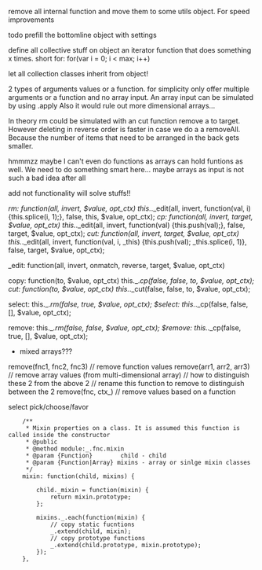 remove all internal function and move them to some utils object. For speed improvements

todo prefill the bottomline object with settings

define all collective stuff on object
an iterator function that does something x times. short for: for(var i = 0; i < max; i++)

let all collection classes inherit from object!

2 types of arguments values or a function. for simplicity only offer multiple arguments or a function and no array input. An array input can be simulated by using .apply
Also it would rule out more dimensional arrays...

In theory rm could be simulated with an cut function remove a to target. However deleting in reverse order is faster in case we do a a removeAll.
Because the number of items that need to be arranged in the back gets smaller.

hmmmzz maybe I can't even do functions as arrays can hold funtions as well. We need to do something smart here... maybe arrays as input is not such a bad idea after all

add not functionality will solve stuffs!!

_rm: function(all, invert, $value, opt_ctx)            this._._edit(all, invert, function(val, i) {this.splice(i, 1);}, false, this, $value, opt_ctx);
_cp:  function(all, invert, target, $value, opt_ctx)   this._._edit(all, invert, function(val) {this.push(val);}, false, target, $value, opt_ctx);
_cut: function(all, invert, target, $value, opt_ctx)   this._._edit(all, invert, function(val, i, _this) {this.push(val); _this.splice(i, 1)}, false, target, $value, opt_ctx);

_edit: function(all, invert, onmatch, reverse, target, $value, opt_ctx)

copy: function(to, $value, opt_ctx) this._._cp(false, false, to, $value, opt_ctx);
cut:  function(to, $value, opt_ctx) this._._cut(false, false, to, $value, opt_ctx);

select:  this._._rm(false, true, $value, opt_ctx);
$select: this._._cp(false, false, [], $value, opt_ctx);

remove:  this._._rm(false, false, $value, opt_ctx);
$remove: this._._cp(false, true, [], $value, opt_ctx);

- mixed arrays???

remove(fnc1, fnc2, fnc3)  // remove function values
remove(arr1, arr2, arr3)  // remove array values (from multi-dimensional array)
// how to distinguish these 2 from the above 2
// rename this function to remove to distinguish between the 2
remove(fnc, ctx_)         // remove values based on a function

select
pick/choose/favor

        /**
         * Mixin properties on a class. It is assumed this function is called inside the constructor
         * @public
         * @method module:_.fnc.mixin
         * @param {Function}        child - child
         * @param {Function|Array} mixins - array or sinlge mixin classes
         */
        mixin: function(child, mixins) {

            child._mixin = function(mixin) {
                return mixin.prototype;
            };

            mixins._.each(function(mixin) {
                // copy static fucntions
                _.extend(child, mixin);
                // copy prototype functions
                _.extend(child.prototype, mixin.prototype);
            });
        },